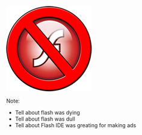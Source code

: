 <img src="/assets/images/no-flash.png" />

Note:
- Tell about flash was dying
- Tell about flash was dull
- Tell about Flash IDE was greating for making ads
